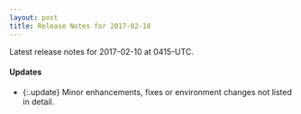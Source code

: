 ```yaml
---
layout: post
title: Release Notes for 2017-02-10
---
```


Latest release notes for 2017-02-10 at 0415-UTC.

<div class='updates' markdown='1'>

#### Updates

- {:.update} Minor enhancements, fixes or environment changes not listed in detail.

</div>


